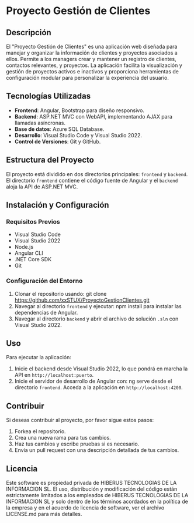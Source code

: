 # Proyecto Gestión de Clientes

## Descripción
El "Proyecto Gestión de Clientes" es una aplicación web diseñada para manejar y organizar la información de clientes y proyectos asociados a ellos. Permite a los managers crear y mantener un registro de clientes, contactos relevantes, y proyectos. La aplicación facilita la visualización y gestión de proyectos activos e inactivos y proporciona herramientas de configuración modular para personalizar la experiencia del usuario.

## Tecnologías Utilizadas
- **Frontend**: Angular, Bootstrap para diseño responsivo.
- **Backend**: ASP.NET MVC con WebAPI, implementando AJAX para llamadas asíncronas.
- **Base de datos**: Azure SQL Database.
- **Desarrollo**: Visual Studio Code y Visual Studio 2022.
- **Control de Versiones**: Git y GitHub.

## Estructura del Proyecto
El proyecto está dividido en dos directorios principales: `frontend` y `backend`. El directorio `frontend` contiene el código fuente de Angular y el `backend` aloja la API de ASP.NET MVC.

## Instalación y Configuración
### Requisitos Previos
- Visual Studio Code
- Visual Studio 2022
- Node.js
- Angular CLI
- .NET Core SDK
- Git

### Configuración del Entorno
1. Clonar el repositorio usando: git clone https://github.com/xxSTUX/ProyectoGestionClientes.git
2. Navegar al directorio `frontend` y ejecutar: npm install para instalar las dependencias de Angular.
3. Navegar al directorio `backend` y abrir el archivo de solución `.sln` con Visual Studio 2022.

## Uso
Para ejecutar la aplicación:
1. Inicie el backend desde Visual Studio 2022, lo que pondrá en marcha la API en `http://localhost:puerto`.
2. Inicie el servidor de desarrollo de Angular con: ng serve desde el directorio `frontend`. Acceda a la aplicación en `http://localhost:4200`.

## Contribuir
Si deseas contribuir al proyecto, por favor sigue estos pasos:
1. Forkea el repositorio.
2. Crea una nueva rama para tus cambios.
3. Haz tus cambios y escribe pruebas si es necesario.
4. Envía un pull request con una descripción detallada de tus cambios.

## Licencia
Este software es propiedad privada de HIBERUS TECNOLOGIAS DE LA INFORMACION SL. El uso, distribución y modificación del código están estrictamente limitados a los empleados de HIBERUS TECNOLOGIAS DE LA INFORMACION SL y solo dentro de los términos acordados en la política de la empresa y en el acuerdo de licencia de software, ver el archivo LICENSE.md para más detalles.
